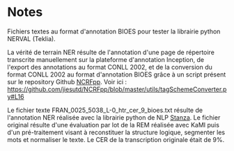 # Notes

Fichiers textes au format d'annotation BIOES pour tester la librairie python NERVAL (Teklia).

La vérité de terrain NER résulte de l'annotation d'une page de répertoire transcrite manuellement sur la plateforme d'annotation Inception, de l'export des annotations au format CONLL 2002, et de la conversion du format CONLL 2002 au format d'annotation BIOES grâce à un script présent sur le repository Github [NCRFpp](https://github.com/jiesutd/NCRFpp). Voir ici : https://github.com/jiesutd/NCRFpp/blob/master/utils/tagSchemeConverter.py#L16

Le fichier texte FRAN\_0025\_5038\_L-0\_htr\_cer\_9_bioes.txt résulte de l'annotation NER réalisée avec la librairie python de NLP [Stanza](https://stanfordnlp.github.io/stanza/ner.html). Le fichier original résulte d'une évaluation par lot de la REM réalisée avec KaMI puis d'un pré-traitement visant à reconstituer la structure logique, segmenter les mots et normaliser le texte. Le CER de la transcription originale était de 9%.
